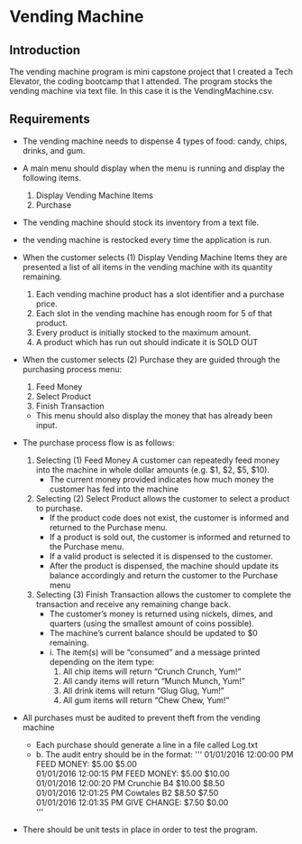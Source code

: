 # Vending Machine

## Introduction
The vending machine program is mini capstone project that I created a Tech Elevator, the coding bootcamp that I attended. The program 
stocks the vending machine via text file. In this case it is the VendingMachine.csv. 

## Requirements
- The vending machine needs to dispense 4 types of food: candy, chips, drinks, and gum.
- A main menu should display when the menu is running and display the following items.
    1. Display Vending Machine Items
    2. Purchase
- The vending machine should stock its inventory from a text file.
- the vending machine is restocked every time the application is run. 
- When the customer selects (1) Display Vending Machine Items they are presented a list of all items in the vending machine with its quantity remaining.
    1. Each vending machine product has a slot identifier and a purchase price.
    2. Each slot in the vending machine has enough room for 5 of that product.
    3. Every product is initially stocked to the maximum amount.
    4. A product which has run out should indicate it is SOLD OUT
- When the customer selects (2) Purchase they are guided through the purchasing process menu:
    1. Feed Money
    2. Select Product
    3. Finish Transaction
    - This menu should also display the money that has already been input. 
- The purchase process flow is as follows:
    1. Selecting (1) Feed Money A customer can repeatedly feed money into the machine in whole dollar amounts (e.g. $1, $2, $5, $10).
        - The current money provided indicates how much money the customer has fed into the machine
    2. Selecting (2) Select Product allows the customer to select a product to purchase.
        - If the product code does not exist, the customer is informed and returned to the Purchase menu.
        - If a product is sold out, the customer is informed and returned to the Purchase menu.
        - If a valid product is selected it is dispensed to the customer.
        - After the product is dispensed, the machine should update its balance accordingly and return the customer to the Purchase menu
    3. Selecting (3) Finish Transaction allows the customer to complete the transaction and receive any remaining change back.
        - The customer’s money is returned using nickels, dimes, and quarters (using the smallest amount of coins possible).
        - The machine’s current balance should be updated to $0 remaining.
        - i. The item(s) will be “consumed” and a message printed depending on the item type:
            1. All chip items will return “Crunch Crunch, Yum!”
            2. All candy items will return “Munch Munch, Yum!”
            3. All drink items will return “Glug Glug, Yum!”
            4. All gum items will return “Chew Chew, Yum!”
-   All purchases must be audited to prevent theft from the vending machine
    - Each purchase should generate a line in a file called Log.txt
    - b. The audit entry should be in the format: 
'''
01/01/2016 12:00:00 PM FEED MONEY: $5.00 $5.00  
01/01/2016 12:00:15 PM FEED MONEY: $5.00 $10.00  
01/01/2016 12:00:20 PM Crunchie B4 $10.00 $8.50  
01/01/2016 12:01:25 PM Cowtales B2 $8.50 $7.50  
01/01/2016 12:01:35 PM GIVE CHANGE: $7.50 $0.00  
'''

- There should be unit tests in place in order to test the program.





